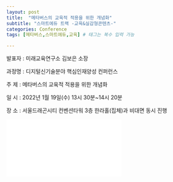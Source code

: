```yaml
---
layout: post
title:  "메타버스의 교육적 적용을 위한 개념화"
subtitle: "스마트에듀 트랙 -교육&실감형콘텐츠-"
categories: Conference
tags: [메타버스,스마트에듀,교육] # 태그는 복수 입력 가능

---
```


<!--
```
![hustlin_erd](/assets/images/postimg/conf-20220119_2.pdf)
```
-->

발표자 : 미래교육연구소 김보은 소장<br>

과정명 : 디지털신기술분야 핵심인재양성 컨퍼런스

주   제 : 메타버스의 교육적 적용을 위한 개념화

일    시 : 2022년 1월 19일(수) 13시 30분~14시 20분

장    소 : 서울드래곤시티 컨벤션타워 3층 한라홀(집체)과 비대면 동시 진행



<p></p>      

<object data="/assets/images/postimg/2021-12-31_An exploration for the direction of synchronous video education platform.pdf" type="application/pdf" width="900px" height="700px">
  <embed src="/assets/images/postimg/2021-12-31_An exploration for the direction of synchronous video education platform.pdf">
     <!-- <p>This browser does not support PDFs. Please download the PDF to view it: <a href="/assets/images/postimg/2021-12-31_An exploration for the direction of synchronous video education platform.pdf">Download PDF</a>.</p> -->
  </embed>   
</object>